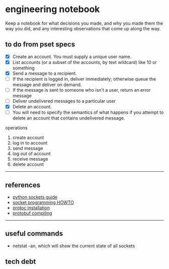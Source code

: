 # engineering notebook
Keep a notebook for what decisions you made, and why you made them the way you did, and any interesting observations that come up along the way.

## to do from pset specs
- [x] Create an account. You must supply a unique user name.
- [x] List accounts (or a subset of the accounts, by text wildcard) like 10 or something
- [x] Send a message to a recipient. 
- [ ] If the recipient is logged in, deliver immediately; otherwise queue the message and deliver on demand. 
- [ ] If the message is sent to someone who isn't a user, return an error message
- [ ] Deliver undelivered messages to a particular user
- [x] Delete an account. 
- [ ] You will need to specify the semantics of what happens if you attempt to delete an account that contains undelivered message.

operations
1. create account
2. log in to account
3. send message
4. log out of account
5. receive message
6. delete account

---

## references
- [python sockets guide](https://realpython.com/python-sockets/#echo-client-and-server)
- [socket programming HOWTO](https://docs.python.org/3/howto/sockets.html)
- [protoc installation](https://grpc.io/docs/protoc-installation/)
- [protobuf compiling](https://grpc.io/docs/protoc-installation/)

---

## useful commands
- netstat -an, which will show the current state of all sockets

## tech debt